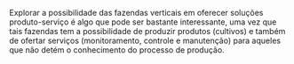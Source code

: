 ---
---

Explorar a possibilidade das fazendas verticais em oferecer soluções produto-serviço é algo que pode ser bastante interessante, uma vez que tais fazendas tem a possibilidade de produzir produtos (cultivos) e também de ofertar serviços (monitoramento, controle e manutenção) para aqueles que não detém o conhecimento do processo de produção. 